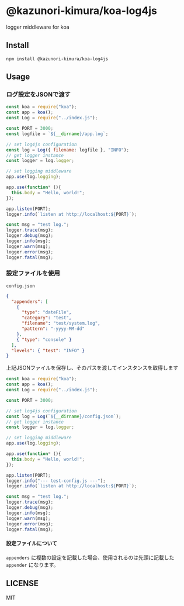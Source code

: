 # @kazunori-kimura/koa-log4js

logger middleware for koa

## Install

```
npm install @kazunori-kimura/koa-log4js
```

## Usage

### ログ設定をJSONで渡す

```js
const koa = require("koa");
const app = koa();
const Log = require("../index.js");

const PORT = 3000;
const logfile = `${__dirname}/app.log`;

// set log4js configuration
const log = Log({ filename: logfile }, "INFO");
// get logger instance
const logger = log.logger;

// set logging middleware
app.use(log.logging);

app.use(function* (){
  this.body = "Hello, world!";
});

app.listen(PORT);
logger.info(`listen at http://localhost:${PORT}`);

const msg = "test log.";
logger.trace(msg);
logger.debug(msg);
logger.info(msg);
logger.warn(msg);
logger.error(msg);
logger.fatal(msg);
```

### 設定ファイルを使用

`config.json`

```json
{
  "appenders": [
    {
      "type": "dateFile",
      "category": "test",
      "filename": "test/system.log",
      "pattern": "-yyyy-MM-dd"
    },
    { "type": "console" }
  ],
  "levels": { "test": "INFO" }
}
```

上記JSONファイルを保存し、そのパスを渡してインスタンスを取得します

```js
const koa = require("koa");
const app = koa();
const Log = require("../index.js");

const PORT = 3000;

// set log4js configuration
const log = Log(`${__dirname}/config.json`);
// get logger instance
const logger = log.logger;

// set logging middleware
app.use(log.logging);

app.use(function* (){
  this.body = "Hello, world!";
});

app.listen(PORT);
logger.info("--- test-config.js ---");
logger.info(`listen at http://localhost:${PORT}`);

const msg = "test log.";
logger.trace(msg);
logger.debug(msg);
logger.info(msg);
logger.warn(msg);
logger.error(msg);
logger.fatal(msg);
```

#### 設定ファイルについて

`appenders` に複数の設定を記載した場合、使用されるのは先頭に記載した `appender` になります。


## LICENSE

MIT
